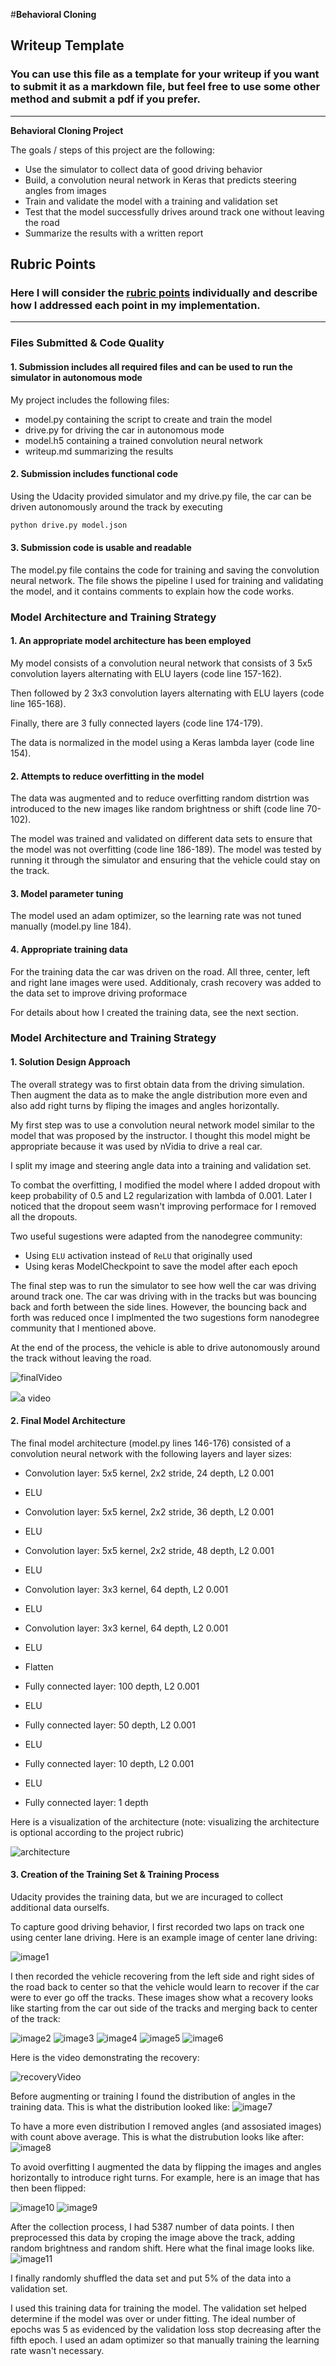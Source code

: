 #**Behavioral Cloning** 

## Writeup Template

### You can use this file as a template for your writeup if you want to submit it as a markdown file, but feel free to use some other method and submit a pdf if you prefer.

---

[architecture]: https://devblogs.nvidia.com/parallelforall/wp-content/uploads/2016/08/cnn-architecture-624x890.png "nVidia model"
[finalVideo]: ./writeup_data/final_run.gif "Final Run Video"
[recoveryVideo]: ./writeup_data/recovery.gif "Recovery Video"

**Behavioral Cloning Project**

The goals / steps of this project are the following:
* Use the simulator to collect data of good driving behavior
* Build, a convolution neural network in Keras that predicts steering angles from images
* Train and validate the model with a training and validation set
* Test that the model successfully drives around track one without leaving the road
* Summarize the results with a written report


[//]: # (Image References)

[image1]: ./writeup_data/good_driving-center.jpg "Good Driving Center"
[image2]: ./writeup_data/recover_center1.jpg "Recover Center"
[image3]: ./writeup_data/recover_center2.jpg "Recover Center"
[image4]: ./writeup_data/recover_center3.jpg "Recover Center"
[image5]: ./writeup_data/recover_center4.jpg "Recover Center"
[image6]: ./writeup_data/recover_center5.jpg "Recover Center"
[image7]: ./writeup_data/1.png "Distribution before"
[image8]: ./writeup_data/2.png "Distribution after"
[image9]: ./writeup_data/3.png "Flip before"
[image10]: ./writeup_data/4.jpg "Flip after"
[image11]: ./writeup_data/5.png "Processed image"

## Rubric Points
### Here I will consider the [rubric points](https://review.udacity.com/#!/rubrics/432/view) individually and describe how I addressed each point in my implementation.  

---
### Files Submitted & Code Quality

#### 1. Submission includes all required files and can be used to run the simulator in autonomous mode

My project includes the following files:

* model.py containing the script to create and train the model
* drive.py for driving the car in autonomous mode
* model.h5 containing a trained convolution neural network 
* writeup.md summarizing the results

#### 2. Submission includes functional code
Using the Udacity provided simulator and my drive.py file, the car can be driven autonomously around the track by executing 

```sh
python drive.py model.json
```

#### 3. Submission code is usable and readable

The model.py file contains the code for training and saving the convolution neural network. The file shows the pipeline I used for training and validating the model, and it contains comments to explain how the code works.

### Model Architecture and Training Strategy

#### 1. An appropriate model architecture has been employed

My model consists of a convolution neural network that consists of 3 5x5 convolution layers alternating with ELU layers (code line 157-162).

Then followed by 2 3x3 convolution layers alternating with ELU layers (code line 165-168).

Finally, there are 3 fully connected layers (code line 174-179).

The data is normalized in the model using a Keras lambda layer (code line 154). 

#### 2. Attempts to reduce overfitting in the model

The data was augmented and to reduce overfitting random distrtion was introduced to the new images like random brightness or shift (code line 70-102).

The model was trained and validated on different data sets to ensure that the model was not overfitting (code line 186-189). The model was tested by running it through the simulator and ensuring that the vehicle could stay on the track.

#### 3. Model parameter tuning

The model used an adam optimizer, so the learning rate was not tuned manually (model.py line 184).

#### 4. Appropriate training data

For the training data the car was driven on the road. All three, center, left and right lane images were used. Additionaly, crash recovery was added to the data set to improve driving proformace 

For details about how I created the training data, see the next section. 

### Model Architecture and Training Strategy

#### 1. Solution Design Approach


The overall strategy was to first obtain data from the driving simulation. Then augment the data as to make the angle distribution more even and also add right turns by fliping the images and angles horizontally.

My first step was to use a convolution neural network model similar to the model that was proposed by the instructor. I thought this model might be appropriate because it was used by nVidia to drive a real car.

I split my image and steering angle data into a training and validation set. 

To combat the overfitting, I modified the model where I added dropout with keep probability of 0.5 and L2 regularization with lambda of 0.001. Later I noticed that the dropout seem wasn't improving performace for I removed all the dropouts.

Two useful sugestions were adapted from the nanodegree community: 

* Using `ELU` activation instead of `ReLU` that originally used
* Using keras ModelCheckpoint to save the model after each epoch

The final step was to run the simulator to see how well the car was driving around track one. The car was driving with in the tracks but was bouncing back and forth between the side lines. However, the bouncing back and forth was reduced once I implmented the two sugestions form nanodegree community that I mentioned above.

At the end of the process, the vehicle is able to drive autonomously around the track without leaving the road.

![finalVideo]

<img src="writeup_data/final_run.gif">a video</img>

#### 2. Final Model Architecture

The final model architecture (model.py lines 146-176) consisted of a convolution neural network with the following layers and layer sizes:

* Convolution layer: 5x5 kernel, 2x2 stride, 24 depth, L2 0.001
* ELU
* Convolution layer: 5x5 kernel, 2x2 stride, 36 depth, L2 0.001
* ELU
* Convolution layer: 5x5 kernel, 2x2 stride, 48 depth, L2 0.001
* ELU

* Convolution layer: 3x3 kernel, 64 depth, L2 0.001
* ELU
* Convolution layer: 3x3 kernel, 64 depth, L2 0.001
* ELU

* Flatten

* Fully connected layer: 100 depth, L2 0.001
* ELU
* Fully connected layer: 50 depth, L2 0.001
* ELU
* Fully connected layer: 10 depth, L2 0.001 
* ELU

* Fully connected layer: 1 depth

Here is a visualization of the architecture (note: visualizing the architecture is optional according to the project rubric)

![architecture]

#### 3. Creation of the Training Set & Training Process

Udacity provides the training data, but we are incuraged to collect additional data ourselfs. 

To capture good driving behavior, I first recorded two laps on track one using center lane driving. Here is an example image of center lane driving:

![image1]

I then recorded the vehicle recovering from the left side and right sides of the road back to center so that the vehicle would learn to recover if the car were to ever go off the tracks. These images show what a recovery looks like starting from the car out side of the tracks and merging back to center of the track:

![image2]
![image3]
![image4]
![image5]
![image6]

Here is the video demonstrating the recovery:

![recoveryVideo]

Before augmenting or training I found the distribution of angles in the training data. This is what the distribution looked like:
![image7]

To have a more even distribution I removed angles (and assosiated images) with count above average.
This is what the distrubution looks like after:
![image8]

To avoid overfitting I augmented the data by flipping the images and angles horizontally to introduce right turns. For example, here is an image that has then been flipped:

![image10]
![image9]

After the collection process, I had 5387 number of data points. I then preprocessed this data by croping the image above the track, adding random brightness and random shift. Here what the final image looks like.
![image11]


I finally randomly shuffled the data set and put 5% of the data into a validation set. 

I used this training data for training the model. The validation set helped determine if the model was over or under fitting. The ideal number of epochs was 5 as evidenced by the validation loss stop decreasing after the fifth epoch. I used an adam optimizer so that manually training the learning rate wasn't necessary.
